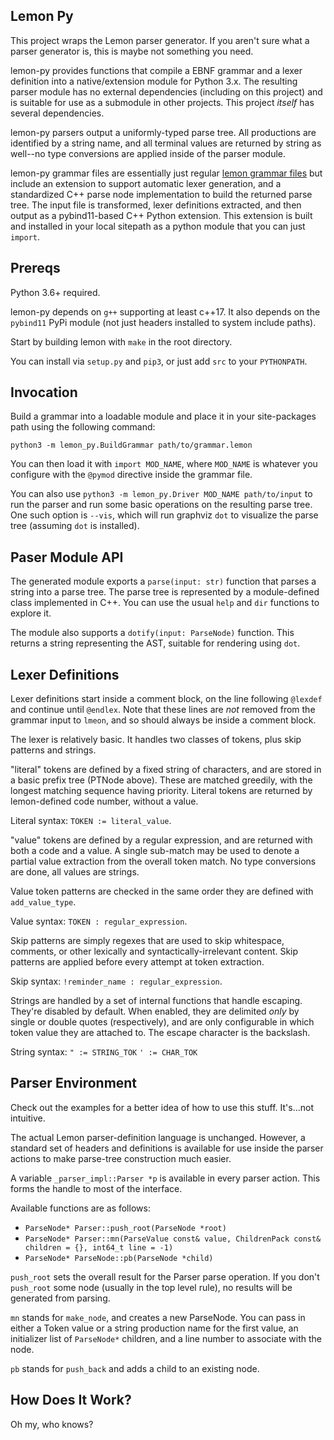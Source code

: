 Lemon Py
--------

This project wraps the Lemon parser generator. If you aren't sure what
a parser generator is, this is maybe not something you need.

lemon-py provides functions that compile a EBNF grammar and a lexer
definition into a native/extension module for Python 3.x. The
resulting parser module has no external dependencies (including on
this project) and is suitable for use as a submodule in other
projects. This project _itself_ has several dependencies.

lemon-py parsers output a uniformly-typed parse tree. All productions
are identified by a string name, and all terminal values are returned
by string as well--no type conversions are applied inside of the
parser module.

lemon-py grammar files are essentially just regular [lemon grammar
files](https://www.sqlite.org/src/doc/trunk/doc/lemon.html#syntax) but
include an extension to support automatic lexer generation, and a
standardized C++ parse node implementation to build the returned parse
tree. The input file is transformed, lexer definitions extracted, and
then output as a pybind11-based C++ Python extension. This extension
is built and installed in your local sitepath as a python module that
you can just `import`.


Prereqs
-------

Python 3.6+ required.

lemon-py depends on `g++` supporting at least c++17. It also depends
on the `pybind11` PyPi module (not just headers installed to system
include paths).

Start by building lemon with `make` in the root directory.

You can install via `setup.py` and `pip3`, or just add `src` to your
`PYTHONPATH`.



Invocation
----------

Build a grammar into a loadable module and place it in your
site-packages path using the following command:

`python3 -m lemon_py.BuildGrammar path/to/grammar.lemon`

You can then load it with `import MOD_NAME`, where `MOD_NAME` is
whatever you configure with the `@pymod` directive inside the grammar
file.

You can also use `python3 -m lemon_py.Driver MOD_NAME path/to/input`
to run the parser and run some basic operations on the resulting parse
tree. One such option is `--vis`, which will run graphviz `dot` to
visualize the parse tree (assuming `dot` is installed).


Paser Module API
----------------

The generated module exports a `parse(input: str)` function that
parses a string into a parse tree. The parse tree is represented by a
module-defined class implemented in C++. You can use the usual `help`
and `dir` functions to explore it.

The module also supports a `dotify(input: ParseNode)` function. This
returns a string representing the AST, suitable for rendering using
`dot`.


Lexer Definitions
-----------------

Lexer definitions start inside a comment block, on the line following
`@lexdef` and continue until `@endlex`. Note that these lines are
_not_ removed from the grammar input to `lmeon`, and so should always
be inside a comment block.

The lexer is relatively basic. It handles two classes of tokens,
plus skip patterns and strings.

"literal" tokens are defined by a fixed string of characters, and are
stored in a basic prefix tree (PTNode above). These are matched
greedily, with the longest matching sequence having priority. Literal
tokens are returned by lemon-defined code number, without a value.

Literal syntax: `TOKEN := literal_value`.
 
"value" tokens are defined by a regular expression, and are returned
with both a code and a value. A single sub-match may be used to denote
a partial value extraction from the overall token match. No type
conversions are done, all values are strings.

Value token patterns are checked in the same order they are defined
with `add_value_type`.

Value syntax: `TOKEN : regular_expression`. 
 
Skip patterns are simply regexes that are used to skip whitespace,
comments, or other lexically and syntactically-irrelevant
content. Skip patterns are applied before every attempt at token
extraction.

Skip syntax: `!reminder_name : regular_expression`.

Strings are handled by a set of internal functions that handle
escaping. They're disabled by default. When enabled, they are
delimited _only_ by single or double quotes (respectively), and are
only configurable in which token value they are attached to. The
escape character is the backslash.

String syntax:
       `" := STRING_TOK`
       `' := CHAR_TOK`


Parser Environment
------------------

Check out the examples for a better idea of how to use this
stuff. It's...not intuitive.

The actual Lemon parser-definition language is unchanged. However, a
standard set of headers and definitions is available for use inside
the parser actions to make parse-tree construction much easier.

A variable `_parser_impl::Parser *p` is available in every parser
action. This forms the handle to most of the interface.

Available functions are as follows:

* `ParseNode* Parser::push_root(ParseNode *root)`
* `ParseNode* Parser::mn(ParseValue const& value, ChildrenPack const& children = {}, int64_t line = -1)`
* `ParseNode* ParseNode::pb(ParseNode *child)`

`push_root` sets the overall result for the Parser parse operation. If
you don't `push_root` some node (usually in the top level rule), no
results will be generated from parsing.

`mn` stands for `make_node`, and creates a new ParseNode. You can pass
in either a Token value or a string production name for the first
value, an initializer list of `ParseNode*` children, and a line
number to associate with the node.

`pb` stands for `push_back` and adds a child to an existing node.


How Does It Work?
-----------------

Oh my, who knows?

